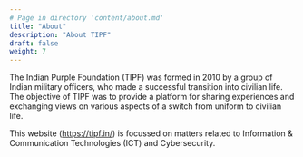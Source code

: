 ```yaml
---
# Page in directory 'content/about.md'
title: "About"
description: "About TIPF"
draft: false
weight: 7
---
```


 The Indian Purple Foundation (TIPF) was formed in 2010 by a group of Indian military officers, who made a successful transition into civilian life. The objective of TIPF was to provide a platform for sharing experiences and exchanging views on various aspects of a switch from uniform to civilian life. 
 
 This website (https://tipf.in/) is focussed on matters related to Information & Communication Technologies (ICT) and Cybersecurity.